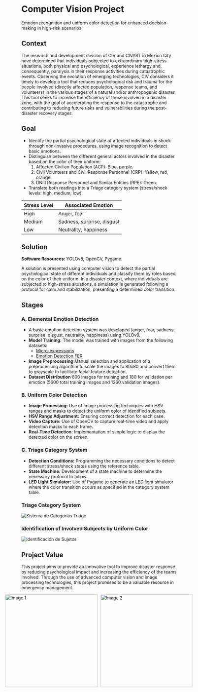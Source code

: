 # Computer Vision Project
Emotion recognition and uniform color detection for enhanced decision-making in high-risk scenarios.

## Context
The research and development division of CIV and CIVART in Mexico City have determined that individuals subjected to extraordinary high-stress situations, both physical and psychological, experience lethargy and, consequently, paralysis in their response activities during catastrophic events. Observing the evolution of emerging technologies, CIV considers it timely to develop a tool that reduces psychological risk and trauma for the people involved (directly affected population, response teams, and volunteers) in the various stages of a natural and/or anthropogenic disaster. This tool seeks to increase the efficiency of those involved in a disaster zone, with the goal of accelerating the response to the catastrophe and contributing to reducing future risks and vulnerabilities during the post-disaster recovery stages.

## Goal
* Identify the partial psychological state of affected individuals in shock through non-invasive procedures, using image recognition to detect basic emotions.
* Distinguish between the different general actors involved in the disaster based on the color of their uniform:
  1. Affected Civilian Population (ACP): Blue, purple.
  2. Civil Volunteers and Civil Response Personnel (CRP): Yellow, red, orange.
  3. DNIII Response Personnel and Similar Entities (RPE): Green.
* Translate both readings into a Triage category system (stress/shock levels: high, medium, low).

| Stress Level    | Associated Emotion                         |
|-----------------|--------------------------------------------|
| High            | Anger, fear                                |
| Medium          | Sadness, surprise, disgust                 |
| Low             | Neutrality, happiness                      |

## Solution
**Software Resources:** YOLOv8, OpenCV, Pygame.

A solution is presented using computer vision to detect the partial psychological state of different individuals and classify them by roles based on the color of their uniform. In a disaster context, where individuals are subjected to high-stress situations, a simulation is generated following a protocol for calm and stabilization, presenting a determined color transition.

## Stages

### A. Elemental Emotion Detection
* A basic emotion detection system was developed (anger, fear, sadness, surprise, disgust, neutrality, happiness) using YOLOv8.
* **Model Training:** The model was trained with images from the following datasets:
  - [Micro-expressions](https://www.kaggle.com/datasets/kmirfan/micro-expressions/data)
  - [Emotion Detection FER](https://www.kaggle.com/datasets/ananthu017/emotion-detection-fer)
* **Image Preprocessing** Manual selection and application of a preprocessing algorithm to scale the images to 80x80 and convert them to grayscale to facilitate facial feature detection.
* **Dataset Distribution** 800 images for training and 180 for validation per emotion (5600 total training images and 1260 validation images).
  
### B. Uniform Color Detection
* **Image Processing:** Use of image processing techniques with HSV ranges and masks to detect the uniform color of identified subjects.
* **HSV Range Adjustment:** Ensuring correct detection for each case.
* **Video Capture:** Use of OpenCV to capture real-time video and apply detection masks to each frame.
* **Real-Time Detection:** Implementation of simple logic to display the detected color on the screen.

### C. Triage Category System
* **Detection Conditions:** Programming the necessary conditions to detect different stress/shock states using the reference table.
* **State Machine:** Development of a state machine to determine the necessary protocol to follow.
* **LED Light Simulator:** Use of Pygame to generate an LED light simulator where the color transition occurs as specified in the category system table.

### Triage Category System
![Sistema de Categorías Triage](https://github.com/victoriadeleon/Proyecto-mimetista/assets/70030691/362f0184-e33e-4962-9674-821d280b4388)

### Identification of Involved Subjects by Uniform Color
![Identificación de Sujetos](https://github.com/victoriadeleon/Proyecto-mimetista/assets/70030691/0f4f3011-de41-4f7f-ac38-ea06f13b5164)

## Project Value
This project aims to provide an innovative tool to improve disaster response by reducing psychological impact and increasing the efficiency of the teams involved. Through the use of advanced computer vision and image processing technologies, this project promises to be a valuable resource in emergency management.

<div style="display: flex; justify-content: center; align-items: center; gap: 10px;">
  <img src="https://github.com/user-attachments/assets/66e140f1-715e-4650-8429-1a89c3c878a4" alt="Image 1" width="300"/>
  <img src="https://github.com/user-attachments/assets/a3d3ffc9-9a06-4d71-9283-a32649f57a90" alt="Image 2" width="300"/>
</div>

